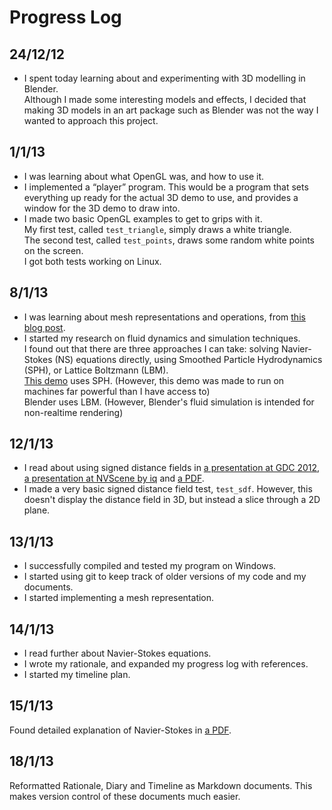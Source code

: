 Progress Log
============

24/12/12
--------
* I spent today learning about and experimenting with 3D modelling in Blender.  
  Although I made some interesting models and effects, I decided that making 3D models in an art package such as Blender was not the way I wanted to approach this project.

1/1/13
------
* I was learning about what OpenGL was, and how to use it.
* I implemented a “player” program. This would be a program that sets everything up ready for the actual 3D demo to use, and provides a window for the 3D demo to draw into.
* I made two basic OpenGL examples to get to grips with it.  
  My first test, called `test_triangle`, simply draws a white triangle.  
  The second test, called `test_points`, draws some random white points on the screen.  
  I got both tests working on Linux.

8/1/13
------
* I was learning about mesh representations and operations, from [this blog post][ryg halfedge-theory].
* I started my research on fluid dynamics and simulation techniques.  
  I found out that there are three approaches I can take: solving Navier-Stokes (NS) equations directly, using Smoothed Particle Hydrodynamics (SPH), or Lattice Boltzmann (LBM).  
  [This demo][smash numbres] uses SPH. (However, this demo was made to run on machines far powerful than I have access to)  
  Blender uses LBM. (However, Blender's fluid simulation is intended for non-realtime rendering)

12/1/13
-------
* I read about using signed distance fields in [a presentation at GDC 2012][smash gdc], [a presentation at NVScene by iq][iq rwwtt] and [a PDF][upenn raymarch].
* I made a very basic signed distance field test, `test_sdf`. However, this doesn't display the distance field in 3D, but instead a slice through a 2D plane.

13/1/13
-------
* I successfully compiled and tested my program on Windows.
* I started using git to keep track of older versions of my code and my documents.
* I started implementing a mesh representation.

14/1/13
-------
* I read further about Navier-Stokes equations.
* I wrote my rationale, and expanded my progress log with references.
* I started my timeline plan.

15/1/13
-------
Found detailed explanation of Navier-Stokes in [a PDF][fluid rest of us].

18/1/13
-------
Reformatted Rationale, Diary and Timeline as Markdown documents. This makes version control of these documents much easier.


[ryg halfedge-theory]: http://fgiesen.wordpress.com/2012/02/21/half-edge-based-mesh-representations-theory/
[upenn raymarch]: http://www.seas.upenn.edu/~pjia/raymarch/report.pdf
[smash gdc]: http://directtovideo.files.wordpress.com/2012/03/gdc_2012_released.pdf
[smash numbres]: http://directtovideo.wordpress.com/2011/05/03/numb-res/
[iq rwwtt]: http://www.iquilezles.org/www/material/nvscene2008/rwwtt.pdf
[fluid rest of us]: http://people.sc.fsu.edu/~jburkardt/pdf/fluid_flow_for_the_rest_of_us.pdf
